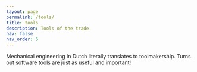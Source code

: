 ```yaml
---
layout: page
permalink: /tools/
title: tools
description: Tools of the trade.
nav: false
nav_order: 5
---
```


Mechanical engineering in Dutch literally translates to toolmakership. Turns out software tools are just as useful and important!

